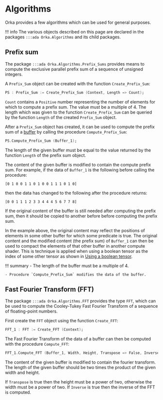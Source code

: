 # Algorithms

Orka provides a few algorithms which can be used for general purposes.

!!! info
    The various objects described on this page are declared in
    the packages `:::ada Orka.Algorithms` and its child packages.

## Prefix sum

The package `:::ada Orka.Algorithms.Prefix_Sums` provides means to compute
the exclusive parallel prefix sum of a sequence of unsigned integers.

A `Prefix_Sum` object can be created with the function
`Create_Prefix_Sum`:

```ada
PS : Prefix_Sum := Create_Prefix_Sum (Context, Length => Count);
```

`Count` contains a `Positive` number representing the number of elements
for which to compute a prefix sum. The value must be a multiple of 4.
The length which was given to the function `Create_Prefix_Sum` can be queried
by the function `Length` of the created `Prefix_Sum` object.

After a `Prefix_Sum` object has created, it can be used to compute the prefix
sum of a [buffer](/rendering/buffers) by calling the procedure `Compute_Prefix_Sum`:

```ada
PS.Compute_Prefix_Sum (Buffer_1);
```

The length of the given buffer must be equal to the value returned by the
function `Length` of the prefix sum object.

The content of the given buffer is modified to contain the compute prefix sum.
For example, if the data of `Buffer_1` is the following before calling the procedure:

`[0 1 0 0 1 1 0 1 0 0 1 1 1 0 1 0]`

then the data has changed to the following after the procedure returns:

`[0 0 1 1 1 2 3 3 4 4 4 5 6 7 7 8]`

If the original content of the buffer is still needed after computing
the prefix sum, then it should be copied to another before before computing
the prefix sum.

In the example above, the original content may reflect the positions
of elements in some other buffer for which some predicate is true.
The original content and the modified content (the prefix sum) of `Buffer_1`
can then be used to compact the elements of that other buffer in another
compute shader.
This is technique is applied when using a boolean tensor as the index of
some other tensor as shown in
[Using a boolean tensor](/numerics/tensors/indexing/#using-a-boolean-tensor).

!!! summary
    - The length of the buffer must be a multiple of 4.

    - Procedure `Compute_Prefix_Sum` modifies the data of the buffer.

## Fast Fourier Transform (FFT)

The package `:::ada Orka.Algorithms.FFT` provides the type `FFT`,
which can be used to compute the Cooley-Tukey Fast Fourier Transform of a sequence of
floating-point numbers.

First create the `FFT` object using the function `Create_FFT`:

```ada
FFT_1 : FFT := Create_FFT (Context);
```

The Fast Fourier Transform of the data of a buffer can then be computed
with the procedure `Compute_FFT`:

```ada
FFT_1.Compute_FFT (Buffer_1, Width, Height, Transpose => False, Inverse => False);
```

The content of the given buffer is modified to contain the fourier transform.
The length of the given buffer should be two times the product of the given width and height.

If `Transpose` is true then the height must be a power of two, otherwise the width
must be a power of two. If `Inverse` is true then the inverse of the FFT is computed.
